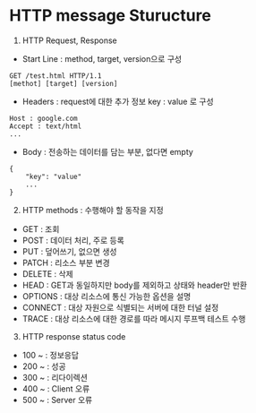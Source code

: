 # HTTP message Sturucture

1. HTTP Request, Response

* Start Line : method, target, version으로 구성

```
GET /test.html HTTP/1.1
[methot] [target] [version]
```

* Headers : request에 대한 추가 정보 key : value 로 구성

```
Host : google.com
Accept : text/html
...
```

* Body :  전송하는 데이터를 담는 부분, 없다면 empty

```
{
    "key": "value"
    ...
}
```

2. HTTP methods : 수행해야 할 동작을 지정

* GET : 조회
* POST : 데이터 처리, 주로 등록
* PUT : 덮어쓰기, 없으면 생성
* PATCH : 리소스 부분 변경
* DELETE : 삭제
* HEAD : GET과 동일하지만 body를 제외하고 상태와 header만 반환
* OPTIONS : 대상 리소스에 통신 가능한 옵션을 설명
* CONNECT : 대상 자원으로 식별되는 서버에 대한 터널 설정
* TRACE : 대상 리소스에 대한 경로를 따라 메시지 루프백 테스트 수행



3. HTTP response status code

* 100 \~ : 정보응답
* 200 \~ : 성공
* 300 \~ : 리다이렉션
* 400 \~ : Client 오류
* 500 \~ : Server 오류
